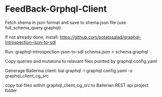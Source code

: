 # FeedBack-Grphql-Client

Fetch shema in json format and save to shema.json file (use full_schema_query.graphql)

If not already done, install: https://github.com/potatosalad/graphql-introspection-json-to-sdl

Run: graphql-introspection-json-to-sdl schema.json > schema.graphql

Copy queries and mutatons to relavant files pointed by graphql.config.yaml

Generage Ballerina client: bal graphql -i graphql.config.yaml -o graphql_client_cg_src

copy bal files within graphql_client_cg_src to Ballerian REST api project folder
